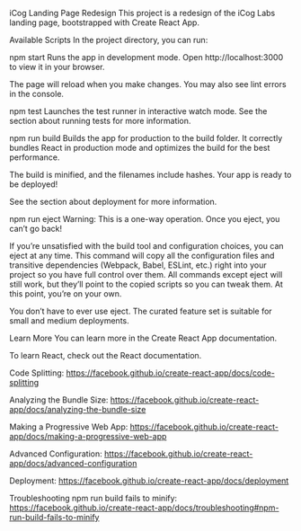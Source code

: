iCog Landing Page Redesign
This project is a redesign of the iCog Labs landing page, bootstrapped with Create React App.

Available Scripts
In the project directory, you can run:

npm start
Runs the app in development mode.
Open http://localhost:3000 to view it in your browser.

The page will reload when you make changes.
You may also see lint errors in the console.

npm test
Launches the test runner in interactive watch mode.
See the section about running tests for more information.

npm run build
Builds the app for production to the build folder.
It correctly bundles React in production mode and optimizes the build for the best performance.

The build is minified, and the filenames include hashes.
Your app is ready to be deployed!

See the section about deployment for more information.

npm run eject
Warning: This is a one-way operation. Once you eject, you can’t go back!

If you’re unsatisfied with the build tool and configuration choices, you can eject at any time. This command will copy all the configuration files and transitive dependencies (Webpack, Babel, ESLint, etc.) right into your project so you have full control over them. All commands except eject will still work, but they’ll point to the copied scripts so you can tweak them. At this point, you’re on your own.

You don’t have to ever use eject. The curated feature set is suitable for small and medium deployments.

Learn More
You can learn more in the Create React App documentation.

To learn React, check out the React documentation.

Code Splitting: https://facebook.github.io/create-react-app/docs/code-splitting

Analyzing the Bundle Size: https://facebook.github.io/create-react-app/docs/analyzing-the-bundle-size

Making a Progressive Web App: https://facebook.github.io/create-react-app/docs/making-a-progressive-web-app

Advanced Configuration: https://facebook.github.io/create-react-app/docs/advanced-configuration

Deployment: https://facebook.github.io/create-react-app/docs/deployment

Troubleshooting npm run build fails to minify: https://facebook.github.io/create-react-app/docs/troubleshooting#npm-run-build-fails-to-minify


